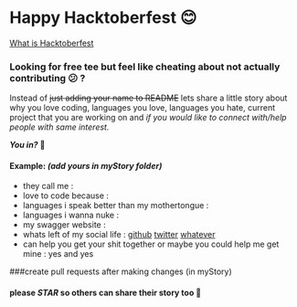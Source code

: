 # Happy Hacktoberfest 😊

[What is Hacktoberfest](https://hacktoberfest.digitalocean.com) 

### Looking for free tee but feel like cheating about not actually contributing 😕 ?

Instead of ~~just adding your name to README~~ lets share a little story about why you love coding, languages you love, languages you hate, current project that you are working on and *if you would like to connect with/help people with same interest.*    


**_You in?_ 🤔**

#### Example:  _(add yours in myStory folder)_    
 - they call me :    
 - love to code because :    
 - languages i speak better than my mothertongue :    
 - languages i wanna nuke :    
 - my swagger website :    
 - whats left of my social life : [github](https://github.com/) [twitter](https://twitter.com/) [whatever](https://x.y/)    
 - can help you get your shit together or maybe you could help me get mine : yes and yes

###create pull requests after making changes (in myStory)    
#### please _STAR_ so others can share their story too 🤗
